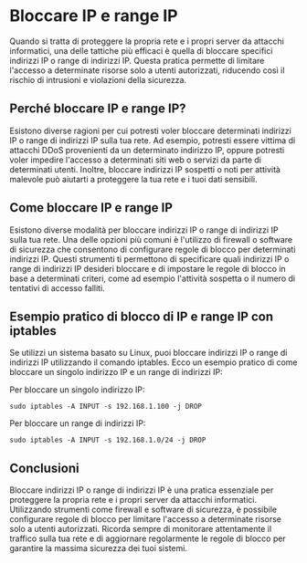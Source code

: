 # Bloccare IP e range IP

Quando si tratta di proteggere la propria rete e i propri server da attacchi informatici, una delle tattiche più efficaci è quella di bloccare specifici indirizzi IP o range di indirizzi IP. Questa pratica permette di limitare l'accesso a determinate risorse solo a utenti autorizzati, riducendo così il rischio di intrusioni e violazioni della sicurezza.

## Perché bloccare IP e range IP?

Esistono diverse ragioni per cui potresti voler bloccare determinati indirizzi IP o range di indirizzi IP sulla tua rete. Ad esempio, potresti essere vittima di attacchi DDoS provenienti da un determinato indirizzo IP, oppure potresti voler impedire l'accesso a determinati siti web o servizi da parte di determinati utenti. Inoltre, bloccare indirizzi IP sospetti o noti per attività malevole può aiutarti a proteggere la tua rete e i tuoi dati sensibili.

## Come bloccare IP e range IP

Esistono diverse modalità per bloccare indirizzi IP o range di indirizzi IP sulla tua rete. Una delle opzioni più comuni è l'utilizzo di firewall o software di sicurezza che consentono di configurare regole di blocco per determinati indirizzi IP. Questi strumenti ti permettono di specificare quali indirizzi IP o range di indirizzi IP desideri bloccare e di impostare le regole di blocco in base a determinati criteri, come ad esempio l'attività sospetta o il numero di tentativi di accesso falliti.

## Esempio pratico di blocco di IP e range IP con iptables

Se utilizzi un sistema basato su Linux, puoi bloccare indirizzi IP o range di indirizzi IP utilizzando il comando iptables. Ecco un esempio pratico di come bloccare un singolo indirizzo IP e un range di indirizzi IP:

Per bloccare un singolo indirizzo IP:

```
sudo iptables -A INPUT -s 192.168.1.100 -j DROP
```

Per bloccare un range di indirizzi IP:

```
sudo iptables -A INPUT -s 192.168.1.0/24 -j DROP
```

## Conclusioni

Bloccare indirizzi IP o range di indirizzi IP è una pratica essenziale per proteggere la propria rete e i propri server da attacchi informatici. Utilizzando strumenti come firewall e software di sicurezza, è possibile configurare regole di blocco per limitare l'accesso a determinate risorse solo a utenti autorizzati. Ricorda sempre di monitorare attentamente il traffico sulla tua rete e di aggiornare regolarmente le regole di blocco per garantire la massima sicurezza dei tuoi sistemi.